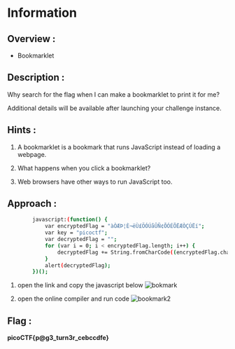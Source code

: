 # Information

## Overview :

* Bookmarklet

## Description :

Why search for the flag when I can make a bookmarklet to print it for me?

Additional details will be available after launching your challenge instance.

## Hints :

1. A bookmarklet is a bookmark that runs JavaScript instead of loading a webpage.

2. What happens when you click a bookmarklet?

3. Web browsers have other ways to run JavaScript too.

## Approach :

```bash
        javascript:(function() {
            var encryptedFlag = "àÒÆÞ¦È¬ëÙ£ÖÓÚåÛÑ¢ÕÓÉÕËÆÒÇÚËí";
            var key = "picoctf";
            var decryptedFlag = "";
            for (var i = 0; i < encryptedFlag.length; i++) {
                decryptedFlag += String.fromCharCode((encryptedFlag.charCodeAt(i) - key.charCodeAt(i % key.length) + 256) % 256);
            }
            alert(decryptedFlag);
        })();
```

1. open the link and copy the javascript below
   ![bokmark](https://github.com/user-attachments/assets/38673e27-db57-4225-8ef5-75d8acc33eee)

2. open the online compiler and run code
   ![bookmark2](https://github.com/user-attachments/assets/1bba845e-e50f-4ea1-8153-adf1b70cbe9a)


## Flag : 

**picoCTF{p@g3_turn3r_cebccdfe}**
